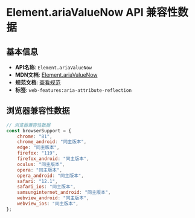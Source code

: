 # Element.ariaValueNow API 兼容性数据

## 基本信息

- **API名称**: `Element.ariaValueNow`
- **MDN文档**: [Element.ariaValueNow](https://developer.mozilla.org/docs/Web/API/Element/ariaValueNow)
- **规范文档**: [查看规范](https://w3c.github.io/aria/#dom-ariamixin-ariavaluenow)
- **标签**: `web-features:aria-attribute-reflection`

## 浏览器兼容性数据

```javascript
// 浏览器兼容性数据
const browserSupport = {
    chrome: "81",
    chrome_android: "同主版本",
    edge: "同主版本",
    firefox: "119",
    firefox_android: "同主版本",
    oculus: "同主版本",
    opera: "同主版本",
    opera_android: "同主版本",
    safari: "12.1",
    safari_ios: "同主版本",
    samsunginternet_android: "同主版本",
    webview_android: "同主版本",
    webview_ios: "同主版本",
};

```

